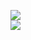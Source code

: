 [![](https://img.shields.io/badge/Made%20With-Github%20Spray-lightgrey.svg?style=for-the-badge&logo=github)](https://github.com/Annihil/github-spray#21687)  
[![](https://i.imgur.com/2DrTn0Z.gif)](https://github.com/Annihil/github-spray)